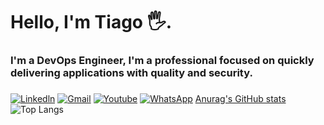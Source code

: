 <h1>
Hello, I'm Tiago 🖐️.
  
<h3>
I'm a DevOps Engineer, I'm a professional focused on quickly delivering applications with quality and security.
  
###
[![Linkedln](https://img.shields.io/badge/LinkedIn-0077B5?style=for-the-badge&logo=linkedin&logoColor=white)](https://www.linkedin.com/in/tiago-paulino-390a981aa)
[![Gmail](https://img.shields.io/badge/Gmail-D14836?style=for-the-badge&logo=gmail&logoColor=white)](mailto:tpaulino12000@gmail.com)
[![Youtube](https://img.shields.io/badge/YouTube-FF0000?style=for-the-badge&logo=youtube&logoColor=white)](https://www.youtube.com/channel/UCXVhPYzVMiDyhdfjV6V4oHQ)
[![WhatsApp](https://img.shields.io/badge/WhatsApp-25D366?style=for-the-badge&logo=whatsapp&logoColor=white)](https://wa.me/55081996085598)
[Anurag's GitHub stats](https://github-readme-stats.vercel.app/api?username=Paulino02&show_icons=true&theme=tokyonight&height="180em")
![Top Langs](https://github-readme-stats.vercel.app/api/top-langs/?username=Paulino02&layout=compact&theme=tokyonight&height="180em")





